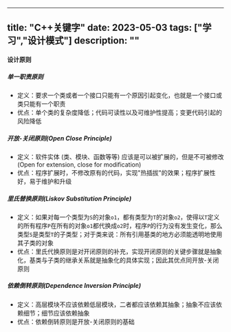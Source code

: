 <!--
createdAt:2023-05-03
createdBy:ycq
-->
---
title: "C++关键字"
date: 2023-05-03
tags: ["学习","设计模式"]
description: ""
---

#### 设计原则

##### 单一职责原则
* 定义：要求一个类或者一个接口只能有一个原因引起变化，也就是一个接口或类只能有一个职责
* 优点：单个类的复杂度降低；代码可读性以及可维护性提高；变更代码引起的风险降低

##### 开放-关闭原则(Open Close Principle)
* 定义：软件实体 (类、模块、函数等等) 应该是可以被扩展的，但是不可被修改(Open for extension, close for modification)
* 优点：程序扩展时，不修改原有的代码，实现"热插拔"的效果；程序扩展性好，易于维护和升级

##### 里氏替换原则(Liskov Substitution Principle)
* 定义：如果对每一个类型为`S`的对象`o1`，都有类型为`T`的对象`o2`，使得以`T`定义的所有程序`P`在所有的对象`o1`都代换成`o2`时，程序`P`的行为没有发生变化，那么类型`S`是类型`T`的子类型；对于类来说：所有引用基类的地方必须能透明地使用其子类的对象
* 优点：里氏代换原则是对开闭原则的补充，实现开闭原则的关键步骤就是抽象化，基类与子类的继承关系就是抽象化的具体实现；因此其优点同开放-关闭原则

##### 依赖倒转原则(Dependence Inversion Principle)
* 定义：高层模块不应该依赖低层模块，二者都应该依赖其抽象；抽象不应该依赖细节；细节应该依赖抽象
* 优点：依赖倒转原则是开放-关闭原则的基础
